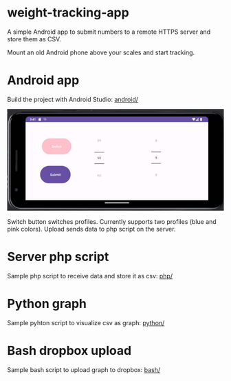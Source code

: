 # weight-tracking-app

A simple Android app to submit numbers to a remote HTTPS server and store them as CSV.

Mount an old Android phone above your scales and start tracking.

# Android app

Build the project with Android Studio: [android/](android/)

![android.jpg](android.jpg)

Switch button switches profiles. Currently supports two profiles (blue and pink colors).
Upload sends data to php script on the server.

# Server php script

Sample php script to receive data and store it as csv: [php/](php/)

# Python graph

Sample pyhton script to visualize csv as graph: [python/](python/)

# Bash dropbox upload

Sample bash script to upload graph to dropbox: [bash/](bash/)

